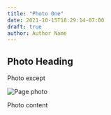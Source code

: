 ```yaml
---
title: "Photo One"
date: 2021-10-15T18:29:14-07:00
draft: true
author: Author Name
---
```

## Photo Heading

Photo except

![Page photo](https://place-hold.it/300x500)

Photo content
